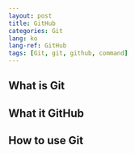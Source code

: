 ```yaml
---
layout: post
title: GitHub
categories: Git
lang: ko
lang-ref: GitHub
tags: [Git, git, github, command]
---
```


## What is Git

## What it GitHub

## How to use Git
